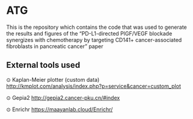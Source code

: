 # ATG
This is the repository which contains the code that was used to generate the results and figures of the “PD-L1-directed PlGF/VEGF blockade synergizes with chemotherapy by targeting CD141+ cancer-associated fibroblasts in pancreatic cancer” paper

## External tools used
⊙ Kaplan-Meier plotter (custom data)
http://kmplot.com/analysis/index.php?p=service&cancer=custom_plot

⊙ Gepia2
http://gepia2.cancer-pku.cn/#index

⊙ Enrichr
https://maayanlab.cloud/Enrichr/

